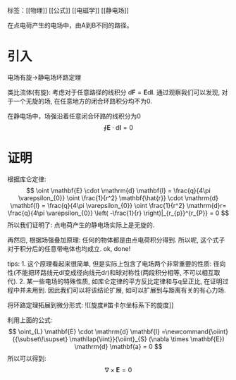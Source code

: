 标签：[[物理]] [[公式]]  [[电磁学]] [[静电场]]

在点电荷产生的电场中，由A到B不同的路径。

# 引入

电场有旋$\to$静电场环路定理

类比流体(有旋): 考虑对于任意路径的线积分 $\mathrm{d} \mathbf{F} = \mathbf{E} \mathrm{d} \mathbf{l}$. 通过观察我们可以发现, 对于一个无旋的场, 在任意地方的闭合环路积分均不为0. 

在静电场中，场强沿着任意闭合环路的线积分为0
$$
\oint \mathbf{E} \cdot \mathrm{d} \mathbf{l} = 0
$$
# 证明

根据库仑定律:
$$
\oint \mathbf{E} \cdot \mathrm{d} \mathbf{l} = \frac{q}{4\pi \varepsilon_{0}} \oint \frac{1}{r^2} \mathbf{\hat{r}} \cdot \mathrm{d} \mathbf{l} = \frac{q}{4\pi \varepsilon_{0}} \oint \frac{1}{r^2} \mathrm{d}r= \frac{q}{4\pi \varepsilon_{0}} \left( -\frac{1}{r} \right)|_{r_{p}}^{r_{P}} = 0 
$$
所以我们证明了: 点电荷产生的静电场实际上是无旋的. 

再然后, 根据场强叠加原理: 任何的物体都是由点电荷积分得到. 所以呢, 这个式子对于积分后的任意带电体也均成立. ok, done! 

tips: 
	1. 这个原理看起来很简单, 但是实际上包含了电场两个非常重要的性质: 径向性(不能把环路线元$\mathrm{d}l$变成径向线元$\mathrm{d}r$)和球对称性(两段积分相等, 不可以相互取代). 
	2. 某一些电场的特殊性质, 如库仑定律的平方反比定律和与q呈正比, 在证明过程中并未用到. 因此我们可以将该结论扩展, 如可以扩展到与距离有关的有心力场. 

将环路定理拓展到微分形式: 
![[旋度#笛卡尔坐标系下的旋度]]

利用上面的公式: 
$$
\oint_{L} \mathbf{E} \cdot \mathrm{d} \mathbf{l} =\newcommand{\oiint}{{\subset\!\supset} \mathllap{\iint}}{\oiint}_{S} (\nabla \times \mathbf{E}) \mathrm{d} \mathbf{a} = 0
$$
所以可以得到: 
$$
\nabla \times \mathbf{E} = 0
$$
